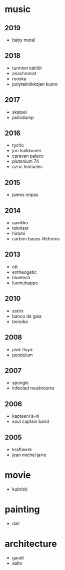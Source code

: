 # music

## 2019

* baby metal

## 2018

* turmion kätilöt
* anachronist
* ruoska
* polyteknikkojen kuoro

## 2017

* skalpel
* psilodump

## 2016

* tycho
* jori hulkkonen
* caravan palace
* plutonium 74
* ozric tentacles

## 2015

* james reipas

## 2014

* aavikko
* tekniset
* hiromi
* carbon bases lifeforms

## 2013

* ott
* entheogetic
* bluetech
* luomuhappo

## 2010

* astrix
* banco de gaia
* bonobo

## 2008

* pink floyd
* pendulum

## 2007

* spongle
* infected mushrooms

## 2006

* kapteeni ä-ni
* soul captain band

## 2005

* kraftwerk
* jean michel jarre

# movie

* kubrick

# painting

* dalí

# architecture

* gaudí
* aalto
